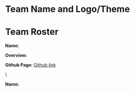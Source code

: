 # Team Name and Logo/Theme

# Team Roster

**Name:**

**Overview:**

**Github Page:** [Github link]()

\

**Name:**


